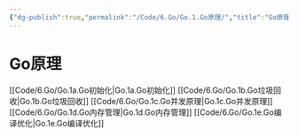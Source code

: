 ```yaml
---
{"dg-publish":true,"permalink":"/Code/6.Go/Go.1.Go原理/","title":"Go原理","noteIcon":""}
---
```



# Go原理

[[Code/6.Go/Go.1a.Go初始化\|Go.1a.Go初始化]]
[[Code/6.Go/Go.1b.Go垃圾回收\|Go.1b.Go垃圾回收]]
[[Code/6.Go/Go.1c.Go并发原理\|Go.1c.Go并发原理]]
[[Code/6.Go/Go.1d.Go内存管理\|Go.1d.Go内存管理]]
[[Code/6.Go/Go.1e.Go编译优化\|Go.1e.Go编译优化]]